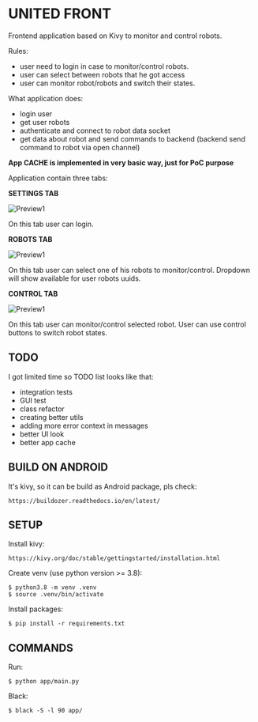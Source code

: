 UNITED FRONT
============

Frontend application based on Kivy to monitor and control robots.

Rules:
  - user need to login in case to monitor/control robots.
  - user can select between robots that he got access
  - user can monitor robot/robots and switch their states.

What application does:
  - login user
  - get user robots
  - authenticate and connect to robot data socket
  - get data about robot and send commands to backend 
    (backend send command to robot via open channel)

**App CACHE is implemented in very basic way, just for PoC purpose**

Application contain three tabs:

**SETTINGS TAB**

![Preview1](img/settings_screen.png)

On this tab user can login.

**ROBOTS TAB**

![Preview1](img/robots_screen.png)

On this tab user can select one of his robots to monitor/control.
Dropdown will show available for user robots uuids.

**CONTROL TAB**

![Preview1](img/control_screen.png)

On this tab user can monitor/control selected robot.
User can use control buttons to switch robot states.

TODO
----
I got limited time so TODO list looks like that:
 - integration tests
 - GUI test
 - class refactor
 - creating better utils
 - adding more error context in messages
 - better UI look
 - better app cache


BUILD ON ANDROID
---------------

It's kivy, so it can be build as Android package, pls check:
    
    https://buildozer.readthedocs.io/en/latest/


SETUP
-----

Install kivy:

    https://kivy.org/doc/stable/gettingstarted/installation.html

Create venv (use python version >= 3.8):

    $ python3.8 -m venv .venv
    $ source .venv/bin/activate

Install packages:

    $ pip install -r requirements.txt


COMMANDS
---------

Run:
    
    $ python app/main.py

Black:
    
    $ black -S -l 90 app/

